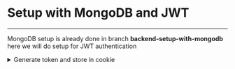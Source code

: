 # Setup with MongoDB and JWT
----------------------------

MongoDB setup is already done in branch **backend-setup-with-mongodb**
here we will do setup for JWT authentication
 
<details>
  <summary> Generate token and store in cookie </summary>
1. JWT_SECRET in .env file  

Add a varibale wuth name JWT_SECRET in .env file and give a value to it

> JWT_SECRET=abc123

 
2. Create a new folder utils inside backend folder  
and add a new file generateToken.js

generateToken.js
----------------

```javascript
import jwt from 'jsonwebtoken'

const generateToken= (res, userId) => {
    const token= jwt.sign({userId}, process.env.JWT_SECRET, { 
        expiresIn: '30d'
    });
    res.cookie('jwt', token,{  // store in cookie
        httpOnly: true, // 
        secure: process.env.NODE_ENV !== 'development', // https only if prod
        sameSite: 'strict', // for CSRF attack
        maxAge: 30 * 24 * 60 * 60 * 1000 // 30 days
    })
}
export default generateToken;
```

3. import generateToken in userController

In function registerUser, when user is created
> const user= await User.create({name, email, password});

then before sending response we will call generateToken function which will create token and store in cookies of postman

```javascript
 const user= await User.create({name, email, password});
    if(user) {
        generateToken(res, user._id); // new code

        res.status(201).json({
            _id: user._id,
            name: user.name,
            email: user.email
        })
```

In Postman, hit the post call for register user  <br />
with below data in  body -> x-www-form-urlencoded  <br />
```javascript
name: swatantra sinha
password: sinha
email: swat1508@gmail.com
```

When we click on send we can see the response like below 
```javascript
{
    "_id": "6662fad416e7fbd5912a7aa3",
    "name": "swatantra sinha",
    "email": "swat1508@gmail.com"
}
```

And also in cookies tab we can see 
jwt token with below data : 
```javascript
Name: jwt
value: eyJhbGciOiJIUzI1NiIsInR5cCI6IkpXVCJ9.eyJ1c2VySWQiOiI2NjYyZmFkNDE2ZTdmYmQ1OTEyYTdhYTMiLCJpYXQiOjE3MTc3NjI3NzMsImV4cCI6MTcyMDM1NDc3M30.dtRBmAXHAtCXzbkjLIEUx0akJ8WzlpBaG2e_sX0_Sr8
Domain: localhost
Path: /
Expires: date which is 30 days after date from now
HttpOnly: true
Secure: false
```
</details>

